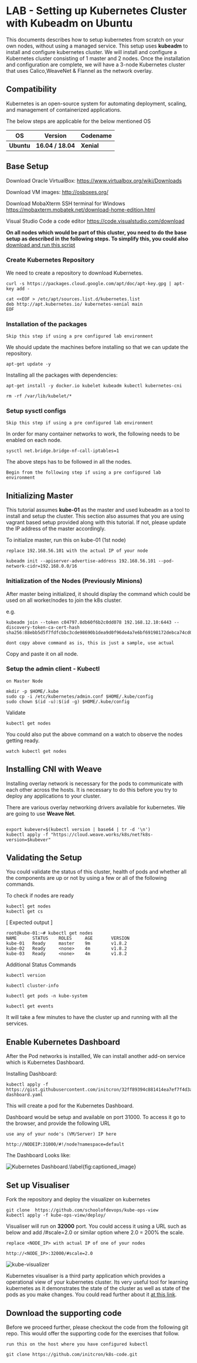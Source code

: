 # LAB - Setting up Kubernetes Cluster with Kubeadm on Ubuntu

This documents describes how to setup kubernetes from scratch on your own nodes, without using a managed service. This setup uses **kubeadm** to install and configure kubernetes cluster.
We will install and configure a Kubernetes cluster consisting of 1 master and 2 nodes. Once the installation and configuration are complete, we will have a 3-node Kubernetes cluster that uses Calico,WeaveNet & Flannel as the network overlay.

## Compatibility

Kubernetes is an open-source system for automating deployment, scaling, and management of containerized applications.

The below steps are applicable for the below mentioned OS


| OS | Version | Codename |  
| --- | --- | -- |  
| **Ubuntu** | **16.04 / 18.04** | **Xenial** |  

## Base Setup
 Download Oracle VirtualBox:  https://www.virtualbox.org/wiki/Downloads

 Download VM images: http://osboxes.org/

 Download MobaXterm SSH terminal for Windows https://mobaxterm.mobatek.net/download-home-edition.html

 Visual Studio Code a code editor https://code.visualstudio.com/download


**On all nodes which would be part of this cluster, you need to do the base setup as described in the following steps. To simplify this, you could also** [download and run this script](https://gist.github.com/initcron/40b71211cb693f541ce35fe3fb1adb11)

### Create Kubernetes Repository

We need to create a repository to download Kubernetes.

```
curl -s https://packages.cloud.google.com/apt/doc/apt-key.gpg | apt-key add -
```
```
cat <<EOF > /etc/apt/sources.list.d/kubernetes.list
deb http://apt.kubernetes.io/ kubernetes-xenial main
EOF
```


### Installation of the packages
`Skip this step if using a pre configured lab environment`

We should update the machines before installing so that we can update the repository.
```
apt-get update -y
```
Installing all the packages with dependencies:
```
apt-get install -y docker.io kubelet kubeadm kubectl kubernetes-cni
```
```
rm -rf /var/lib/kubelet/*
```

### Setup sysctl configs
`Skip this step if using a pre configured lab environment`

In order for many container networks to work, the following needs to be enabled on each node.

```
sysctl net.bridge.bridge-nf-call-iptables=1
```
The above steps has to be followed in all the nodes.

`Begin from the following step if using a pre configured lab environment`


## Initializing Master

This tutorial assumes **kube-01**  as the master and used kubeadm as a tool to install and setup the cluster. This section also assumes that you are using vagrant based setup provided along with this tutorial. If not, please update the IP address of the master accordingly.

To initialize master, run this on kube-01 (1st node)

`replace 192.168.56.101 with the actual IP of your node`

```
kubeadm init --apiserver-advertise-address 192.168.56.101 --pod-network-cidr=192.168.0.0/16

```

### Initialization of the Nodes (Previously Minions)

After master being initialized, it should display the command which could be used on all worker/nodes to join the k8s cluster.

e.g.
```
kubeadm join --token c04797.8db60f6b2c0dd078 192.168.12.10:6443 --discovery-token-ca-cert-hash sha256:88ebb5d5f7fdfcbbc3cde98690b1dea9d0f96de4a7e6bf69198172debca74cd0
```
`dont copy above command as is, this is just a sample, use actual`

Copy and paste it on all node.


### Setup the admin client - Kubectl


`on Master Node`

```
mkdir -p $HOME/.kube
sudo cp -i /etc/kubernetes/admin.conf $HOME/.kube/config
sudo chown $(id -u):$(id -g) $HOME/.kube/config
```

Validate

```
kubectl get nodes
```

You could also put the above command on a watch to observe the nodes getting ready.

```
watch kubectl get nodes
```

## Installing CNI with Weave

Installing overlay network is necessary for the pods to communicate with each other across the hosts. It is necessary to do this before you try to deploy any applications to your cluster.

There are various overlay networking drivers available for kubernetes. We are going to use **Weave Net**.

```

export kubever=$(kubectl version | base64 | tr -d '\n')
kubectl apply -f "https://cloud.weave.works/k8s/net?k8s-version=$kubever"
```



## Validating the Setup

You could validate the status of this cluster, health of pods and whether all the components are up or not by using a few or all of the following commands.

To check if nodes are ready

```
kubectl get nodes
kubectl get cs

```

[ Expected output ]

```
root@kube-01:~# kubectl get nodes
NAME      STATUS    ROLES     AGE       VERSION
kube-01   Ready     master    9m        v1.8.2
kube-02   Ready     <none>    4m        v1.8.2
kube-03   Ready     <none>    4m        v1.8.2
```


Additional Status Commands

```
kubectl version

kubectl cluster-info

kubectl get pods -n kube-system

kubectl get events

```

It will take a few minutes to have the cluster up and running with all the services.


## Enable Kubernetes Dashboard

After the Pod networks is installled, We can install another add-on service which is Kubernetes Dashboard.

Installing Dashboard:
```
kubectl apply -f https://gist.githubusercontent.com/initcron/32ff89394c881414ea7ef7f4d3a1d499/raw/3422fbffadecec8ccd2bc7aacd1ca1c575936649/kube-dashboard.yaml

```
This will create a pod for the Kubernetes Dashboard.


Dashboard would be setup and available on port 31000. To access it go to the browser, and provide the  following URL

`use any of your node's (VM/Server) IP here`

```
http://NODEIP:31000/#!/node?namespace=default
```

The Dashboard Looks like:

![Kubernetes Dashboard.\label{fig:captioned_image}](images/Kubernetes-Dashboard.png)


## Set up Visualiser

Fork the repository and deploy the visualizer on kubernetes


```
git clone  https://github.com/schoolofdevops/kube-ops-view
kubectl apply -f kube-ops-view/deploy/

```

Visualiser will run on  **32000** port. You could access it using a URL such as below and  add /#scale=2.0 or similar option where 2.0 = 200% the scale.

`replace <NODE_IP> with actual IP of one of your nodes`

```
http://<NODE_IP>:32000/#scale=2.0
```


![kube-visualizer](images/kube-ops-view.png)

Kubernetes visualiser is a third party application which provides a operational view of your kubernetes cluster. Its very useful tool for learning kubernetes as it demonstrates the state of the cluster as well as state of the pods as you make changes. You could read further about it [at this link](https://kubernetes-operational-view.readthedocs.io/en/latest/).  





## Download the supporting code

Before we proceed further, please checkout the code from the following git repo. This would offer the supporting code for the exercises that follow.

`run this on the host where you have configured kubectl`
```
git clone https://github.com/initcron/k8s-code.git
```
